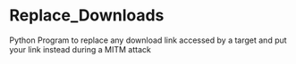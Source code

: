 # Replace_Downloads
Python Program to replace any download link accessed by a target and put your link instead during a MITM attack

